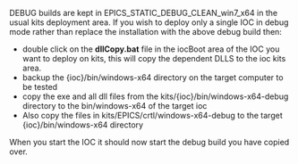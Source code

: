 DEBUG builds are kept in EPICS_STATIC_DEBUG_CLEAN_win7_x64 in the usual kits deployment area. If you wish to deploy only a single IOC in debug mode rather than replace the installation with the above debug build then:

- double click on the **dllCopy.bat** file in the iocBoot area of the IOC you want to deploy on kits, this will copy the dependent DLLS to the ioc kits area.
- backup the {ioc}/bin/windows-x64 directory on the target computer to be tested  
- copy the exe and all dll files from the kits/{ioc}/bin/windows-x64-debug directory to the bin/windows-x64 of the target ioc  
- Also copy the files in kits/EPICS/crtl/windows-x64-debug to the target {ioc}/bin/windows-x64 directory

When you start the IOC it should now start the debug build you have copied over.  
